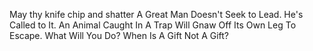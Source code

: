May thy knife chip and shatter A Great Man Doesn't Seek to Lead. He's Called to It. An Animal Caught In A Trap Will Gnaw Off Its Own Leg To Escape. What Will You Do? When Is A Gift Not A Gift?
